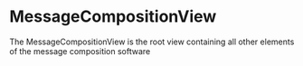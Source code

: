 # MessageCompositionView

The MessageCompositionView is the root view containing all other elements of the message composition software

